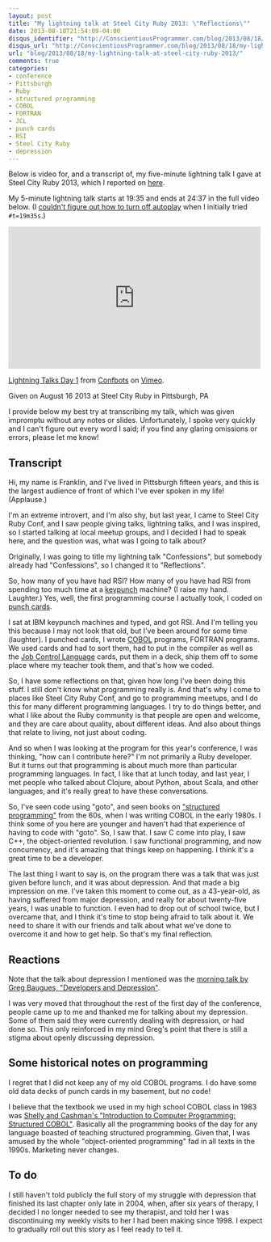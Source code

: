 ```yaml
---
layout: post
title: "My lightning talk at Steel City Ruby 2013: \"Reflections\""
date: 2013-08-18T21:54:09-04:00
disqus_identifier: "http://ConscientiousProgrammer.com/blog/2013/08/18/my-lightning-talk-at-steel-city-ruby-2013/"
disqus_url: "http://ConscientiousProgrammer.com/blog/2013/08/18/my-lightning-talk-at-steel-city-ruby-2013/"
url: "blog/2013/08/18/my-lightning-talk-at-steel-city-ruby-2013/"
comments: true
categories:
- conference
- Pittsburgh
- Ruby
- structured programming
- COBOL
- FORTRAN
- JCL
- punch cards
- RSI
- Steel City Ruby
- depression
---
```

Below is video for, and a transcript of, my five-minute lightning talk I gave at Steel City Ruby 2013, which I reported on [here](/blog/2013/08/18/report-on-the-second-steel-city-ruby-conference-another-life-changing-one-for-me-part-1/).

<!--more-->

My 5-minute lightning talk starts at 19:35 and ends at 24:37 in the full video below. (I [couldn't figure out how to turn off autoplay](https://vimeo.com/forums/topic:546) when I initially tried `#t=19m35s`.)

<iframe src="https://player.vimeo.com/video/72703334" width="500" height="281" frameborder="0" webkitallowfullscreen mozallowfullscreen allowfullscreen></iframe> <p><a href="https://vimeo.com/72703334">Lightning Talks Day 1</a> from <a href="https://vimeo.com/confbots">Confbots</a> on <a href="https://vimeo.com">Vimeo</a>.</p> <p>Given on August 16 2013 at Steel City Ruby in Pittsburgh, PA</p>

I provide below my best try at transcribing my talk, which was given impromptu without any notes or slides. Unfortunately, I spoke very quickly and I can't figure out every word I said; if you find any glaring omissions or errors, please let me know!

## Transcript

Hi, my name is Franklin, and I've lived in Pittsburgh fifteen years, and this is the largest audience of front of which I've ever spoken in my life! (Applause.)

I'm an extreme introvert, and I'm also shy, but last year, I came to Steel City Ruby Conf, and I saw people giving talks, lightning talks, and I was inspired, so I started talking at local meetup groups, and I decided I had to speak here, and the question was, what was I going to talk about?

Originally, I was going to title my lightning talk "Confessions", but somebody already had "Confessions", so I changed it to "Reflections".

So, how many of you have had RSI? How many of you have had RSI from spending too much time at a [keypunch](http://en.wikipedia.org/wiki/Keypunch) machine? (I raise my hand. Laughter.) Yes, well, the first programming course I actually took, I coded on [punch cards](http://en.wikipedia.org/wiki/Punched_card).

I sat at IBM keypunch machines and typed, and got RSI. And I'm telling you this because I may not look that old, but I've been around for some time (laughter). I punched cards, I wrote [COBOL](http://en.wikipedia.org/wiki/COBOL) programs, FORTRAN programs. We used cards and had to sort them, had to put in the compiler as well as the [Job Control Language](http://en.wikipedia.org/wiki/Job_Control_Language) cards, put them in a deck, ship them off to some place where my teacher took them, and that's how we coded.

So, I have some reflections on that, given how long I've been doing this stuff. I still don't know what programming really is. And that's why I come to places like Steel City Ruby Conf, and go to programming meetups, and I do this for many different programming languages. I try to do things better, and what I like about the Ruby community is that people are open and welcome, and they are care about quality, about different ideas. And also about things that relate to living, not just about coding.

And so when I was looking at the program for this year's conference, I was thinking, "how can I contribute here?" I'm not primarily a Ruby developer. But it turns out that programming is about much more than particular programming languages. In fact, I like that at lunch today, and last year, I met people who talked about Clojure, about Python, about Scala, and other languages, and it's really great to have these conversations.

So, I've seen code using "goto", and seen books on ["structured programming"](http://en.wikipedia.org/wiki/Structured_programming) from the 60s, when I was writing COBOL in the early 1980s. I think some of you here are younger and haven't had that experience of having to code with "goto". So, I saw that. I saw C come into play, I saw C++, the object-oriented revolution. I saw functional programming, and now concurrency, and it's amazing that things keep on happening. I think it's a great time to be a developer.

The last thing I want to say is, on the program there was a talk that was just given before lunch, and it was about depression. And that made a big impression on me. I've taken this moment to come out, as a 43-year-old, as having suffered from major depression, and really for about twenty-five years, I was unable to function. I even had to drop out of school twice, but I overcame that, and I think it's time to stop being afraid to talk about it. We need to share it with our friends and talk about what we've done to overcome it and how to get help. So that's my final reflection.

## Reactions

Note that the talk about depression I mentioned was the [morning talk by Greg Baugues, "Developers and Depression"](http://vimeo.com/72690223).

I was very moved that throughout the rest of the first day of the conference, people came up to me and thanked me for talking about my depression. Some of them said they were currently dealing with depression, or had done so. This only reinforced in my mind Greg's point that there is still a stigma about openly discussing depression.

## Some historical notes on programming

I regret that I did not keep any of my old COBOL programs. I do have some old data decks of punch cards in my basement, but no code!

I believe that the textbook we used in my high school COBOL class in 1983 was [Shelly and Cashman's "Introduction to Computer Programming: Structured COBOL"](http://books.google.com/books?id=cE0gAQAAIAAJ). Basically all the programming books of the day for any language boasted of teaching structured programming. Given that, I was amused by the whole "object-oriented programming" fad in all texts in the 1990s. Marketing never changes.

## To do

I still haven't told publicly the full story of my struggle with depression that finished its last chapter only late in 2004, when, after six years of therapy, I decided I no longer needed to see my therapist, and told her I was discontinuing my weekly visits to her I had been making since 1998. I expect to gradually roll out this story as I feel ready to tell it.
